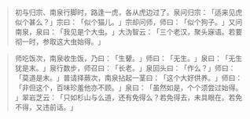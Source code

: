 
> 初与归宗、南泉行脚时，路逢一虎，各从虎边过了。泉问归宗：​「适来见虎似个甚么？​」宗曰：​「似个猫儿。​」宗却问师，师曰：​「似个狗子。​」又问南泉，泉曰：​「我见是个大虫。​」大沩智云：​「三个老汉，聚头寐语。若要彻一时，参取这大虫始得。​」

> 师吃饭次，南泉收生饭，乃曰：​「生顰。​」师曰：​「无生。​」泉曰：​「无生犹是末。​」泉行数步，师召曰：​「长老。​」泉回头曰：​「作么？​」师曰：​「莫道是末。​」普请择蕨次，南泉拈起一茎曰：​「这个大好供养。​」师曰：​「非但这个，百味珍羞他亦不顾。​」泉曰：​「虽然如是，个个须尝过始得。​」翠岩芝云：​「只如杉山与么道，还有免得么？若免得去，未具眼在。若免不得，又违前话。​」

